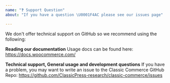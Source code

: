 ```yaml
---
name: "❓ Support Question"
about: "If you have a question \U0001F4AC please see our issues page"

---
```


We don't offer technical support on GitHub so we recommend using the following:

**Reading our documentation**
Usage docs can be found here: https://docs.woocommerce.com/

**Technical support, General usage and development questions**
If you have a problem, you may want to write an issue to the Classic Commerce GitHub Repo: https://github.com/ClassicPress-research/classic-commerce/issues
